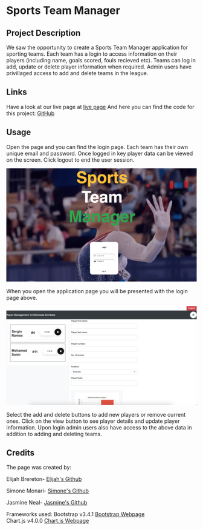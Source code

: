 # Sports Team Manager

## Project Description

We saw the opportunity to create a Sports Team Manager application for sporting teams. Each team has a login to access information on their players (including name, goals scored, fouls recieved etc). Teams can log in add, update or delete player information when required. Admin users have privillaged access to add and delete teams in the league.


## Links

Have a look at our live page at [live page](ADD-HEROKU-LINK) And here you can find the code for this project: [GitHub](https://github.com/Elibrer/sports-team-manager)

## Usage

Open the page and you can find the login page. Each team has their own unique email and password. Once logged in key player data can be viewed on the screen.
Click logout to end the user session.

![Opening of the page.](/Images/login.png)

When you open the application page you will be presented with the login page above.

![Team results.](/Images/Player-home.png)

Select the add and delete buttons to add new players or remove current ones. Click on the view button to see player details and update player information. Upon login admin users also have access to the above data in addition to adding and deleting teams.

## Credits

The page was created by:

Elijah Brereton- [Elijah's Github](https://github.com/Garethus)

Simone Monari- [Simone's Github](https://github.com/Purplelume)

Jasmine Neal- [Jasmine's Github](https://github.com/Jvn101)



Frameworks used: Bootstrap v3.4.1 [Bootstrap Webpage](https://getbootstrap.com/docs/4.0/getting-started/introduction/) <br />
Chart.js v4.0.0 [Chart.js Webpage](https://www.chartjs.org/docs/latest/)


